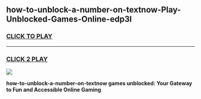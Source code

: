 
## how-to-unblock-a-number-on-textnow-Play-Unblocked-Games-Online-edp3l
<h3>
<a href="https://premium76.site?title=how-to-unblock-a-number-on-textnow&ref=25A">CLICK TO PLAY</a></h3>
<hr>

<h3>
<a href="https://premium76.site?title=how-to-unblock-a-number-on-textnow&ref=25A">CLICK 2 PLAY</a>
  
</h3>

<a href="https://premium76.site?title=how-to-unblock-a-number-on-textnow&ref=25A"><img src="https://clearcache.store/games.png"></a>


**how-to-unblock-a-number-on-textnow games unblocked: Your Gateway to Fun and Accessible Online Gaming**
